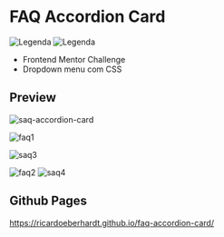 # FAQ Accordion Card

![Legenda](https://img.shields.io/badge/Ricardo%20Eberhardt-FAQ%20Accordion%20Card-orange) ![Legenda](https://img.shields.io/badge/license-MIT-blue)

* Frontend Mentor Challenge
* Dropdown menu com CSS

## Preview

![saq-accordion-card](https://user-images.githubusercontent.com/80535685/133169324-4af2badc-0d91-46ce-8938-8cfa03284d3d.gif)

![faq1](https://user-images.githubusercontent.com/80535685/132363226-bd9249cf-126c-44cb-916a-60fe03d525eb.png)

![saq3](https://user-images.githubusercontent.com/80535685/132363544-a117283f-5309-4f8a-a6de-6cf97b084025.png)

![faq2](https://user-images.githubusercontent.com/80535685/132364134-0af47091-2395-491c-8f8c-e14f9ef11001.png) ![saq4](https://user-images.githubusercontent.com/80535685/132364258-22fce523-2c0c-414b-9640-76f3c47b6abe.png)

## Github Pages
https://ricardoeberhardt.github.io/faq-accordion-card/
